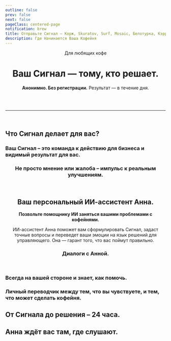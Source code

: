 ```yaml
---
outline: false
prev: false
next: false
pageClass: centered-page
notification: brew
title: Отправьте Сигнал – Корж, Skuratov, Surf, Mosaic, Белотурка, Кэрри
description: Где Начинается Ваша Кофейня
---
```

<div align="center">

<span class="signal-badge">Для любящих кофе</span> <br>

<h1>
  <span>Ваш Сигнал — тому,</span><br class="mobile-break"> <span>кто решает.</span>
</h1>

<p>
  <strong>Анонимно. Без регистрации.</strong><br class="mobile-break"> Результат — в течение дня.
</p>

<style>
/* По умолчанию скрываем тег <br> с классом .mobile-break */
.mobile-break {
  display: none;
}

/* Показываем <br> только на мобильных устройствах (экраны до 767px  включительно) */
@media (max-width: 767px) {
  .mobile-break {
    display: inline;
  }
}
</style>

<SignalSendButton />
<br>
<br>

---

<br>

<CoffeePointsCitySelect />

</div>

<CoffeePointsSMR />

## Что Сигнал делает для вас?

### Ваш Сигнал – это команда к действию для бизнеса и видимый результат для вас.

<SignalSteps />

<div align="center">
  
<SignalSendButton />

### Не просто мнение или жалоба – импульс к реальным улучшениям. 
</div>
<br>
<SignalsYandexVSSignal />

<div align="center">

## Ваш персональный ИИ-ассистент Анна.

**Позвольте помощнику ИИ заняться вашими проблемами с кофейнями.**

ИИ-ассистент Анна поможет вам сформулировать Сигнал, задаст точные вопросы и переведет ваши эмоции на язык решений для управляющего. Она — гарант того, что вас поймут правильно.

### Диалоги с Анной.
</div>
<br>
<AnnaQuotes />

### Всегда на вашей стороне и знает, как помочь.

<AnnaWithYou />

### Личный переводчик между тем, что вы чувствуете, и тем, что может сделать кофейня.

<AnnaSpecsSignal />

## От Сигнала до решения – 24 часа.

<SignalDashboardSwitcher />

## Анна ждёт вас там, где слушают.

<AnnaFeelThePower />
